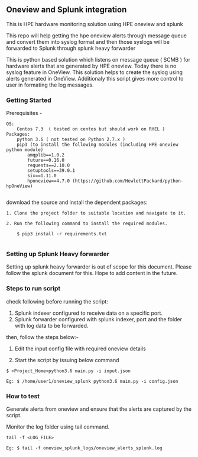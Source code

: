 ## Oneview and Splunk integration
This is HPE hardware monitoring solution using HPE oneview and splunk

This repo will help getting the hpe oneview alerts through message queue and convert them into syslog format and then those syslogs will be forwarded to Splunk through splunk heavy forwarder

This is python based solution which listens on message queue ( SCMB ) for hardware alerts that are generated by HPE oneview.
Today there is no syslog feature in OneView. This solution helps to create the syslog using alerts generated in OneView. Additionaly this script gives more control to user in formating the log messages.

### Getting Started

Prerequisites - 

```
OS: 
	Centos 7.3  ( tested on centos but should work on RHEL )
Packages: 
	python 3.6 ( not tested on Python 2.7.x )
	pip3 (to install the following modules (including HPE oneview python module)
		amqplib==1.0.2
		future==0.16.0
		requests==2.10.0
		setuptools==39.0.1
		six==1.11.0
		hponeview==4.7.0 (https://github.com/HewlettPackard/python-hpOneView)
		
```

download the source and install the dependent packages:
```
1. Clone the project folder to suitable location and navigate to it. 

2. Run the following command to install the required modules.

	$ pip3 install -r requirements.txt
	
```
### Setting up Splunk Heavy forwarder

Setting up splunk heavy forwarder is out of scope for this document. Please follow the splunk document for this.
Hope to add content in the future.

### Steps to run script

check following before running the script:
 
1. Splunk indexer configured to receive data on a specific port. 
2. Splunk forwarder configured with splunk indexer, port and the folder with log data to be forwarded. 

then, follow the steps below:-
1. Edit the input config file with required oneview details

2. Start the script by issuing below command
```
$ <Project_Home>python3.6 main.py -i input.json

Eg: $ /home/user1/oneview_splunk python3.6 main.py -i config.json

```

### How to test
Generate alerts from oneview and ensure that the alerts are captured by the script. 

Monitor the log folder using tail command. 
```
tail -f <LOG_FILE>

Eg: $ tail -f oneview_splunk_logs/oneview_alerts_splunk.log

```
